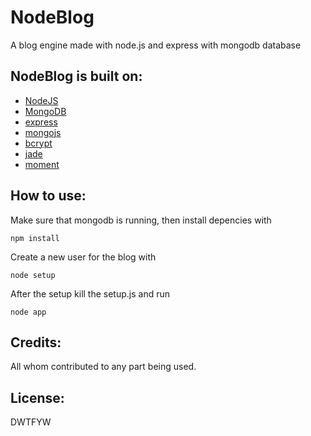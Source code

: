 NodeBlog
========

A blog engine made with node.js and express with mongodb database

NodeBlog is built on:
---------------------
* [NodeJS][NodeJS]
* [MongoDB][MongoDB]
* [express][express]
* [mongojs][mongojs]
* [bcrypt][bcrypt]
* [jade][jade]
* [moment][moment]

How to use:
-----------

Make sure that mongodb is running, then install depencies with 
``` 
npm install
```

Create a new user for the blog with 
``` 
node setup
```

After the setup kill the setup.js and run 
``` 
node app
```

Credits:
--------
All whom contributed to any part being used.

License:
--------
DWTFYW

[NodeJS]: http://nodejs.org
[MongoDB]: http://www.mongodb.org
[express]: http://expressjs.com/
[mongojs]: https://github.com/gett/mongojs
[bcrypt]: https://github.com/ncb000gt/node.bcrypt.js
[jade]: http://jade-lang.com
[moment]: http://momentjs.com/